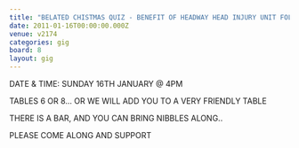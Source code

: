 ```yaml
---
title: "BELATED CHISTMAS QUIZ - BENEFIT OF HEADWAY HEAD INJURY UNIT FOLKESTONE"
date: 2011-01-16T00:00:00.000Z
venue: v2174
categories: gig
board: 8
layout: gig
---
```

DATE & TIME:    SUNDAY 16TH JANUARY @ 4PM

TABLES              6 OR 8... OR WE WILL ADD YOU TO A VERY FRIENDLY TABLE


THERE IS A BAR, AND YOU CAN BRING NIBBLES ALONG..

PLEASE COME ALONG AND SUPPORT